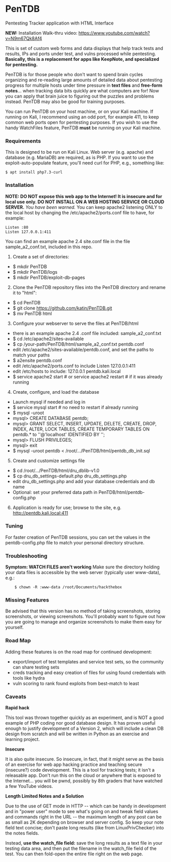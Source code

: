 # PenTDB
Pentesting Tracker application with HTML Interface

**NEW:** Installation Walk-thru video: https://www.youtube.com/watch?v=N9m67Qk8Af4

This is set of custom web forms and data displays that help track tests and results, IPs and ports under test, and vulns processed while pentesting. **Basically, this is a replacement for apps like KeepNote, and specialized for pentesting.**

PenTDB is for those people who don't want to spend brain cycles organizing and re-reading large amounts of detailed data about pentesting progress for multiple hosts under time pressure in **text files** and **free-form notes**... when tracking data bits quickly are what computers are for! Now you can apply that brain juice to figuring out the puzzles and problems instead. PenTDB may also be good for training purposes.

You can run PenTDB on your host machine, or on your Kali machine. If running on Kali, I recommend using an odd port, for example 411, to keep common web ports open for pentesting purposes. If you wish to use the handy WatchFiles feature, PenTDB **must** be running on your Kali machine.

### Requirements
This is designed to be run on Kali Linux. Web server (e.g. apache) and database (e.g. MariaDB) are required, as is PHP.
If you want to use the exploit-auto-populate feature, you'll need curl for PHP, e.g., something like:
   ```
   $ apt install php7.3-curl
   ```

### Installation
**NOTE: DO NOT expose this web app to the Internet! It is insecure and for local use only. DO NOT INSTALL ON A WEB HOSTING SERVICE OR CLOUD SERVER.** *You have been warned.*
You can keep apache2 listening ONLY to the local host by changing the /etc/apache2/ports.conf file to have, for example:

```
Listen :80
Listen 127.0.0.1:411
```
You can find an example apache 2.4 site.conf file in the file sample_a2_conf.txt, included in this repo.

1. Create a set of directories:
  * $ mkdir PenTDB
  * $ mkdir PenTDB/logs
  * $ mkdir PenTDB/exploit-db-pages
2. Clone the PenTDB repository files into the PenTDB directory and rename it to "html":
  * $ cd PenTDB
  * $ git clone https://github.com/katin/PenTDB.git
  * $ mv PenTDB html
3. Configure your webserver to serve the files at PenTDB/html
  * there is an example apache 2.4 .conf file included: sample_a2_conf.txt
  * $ cd /etc/apache2/sites-available
  * $ cp /your-path/PenTDB/html/sample_a2_conf.txt pentdb.conf
  * edit /etc/apache2/sites-available/pentdb.conf, and set the paths to match your paths
  * $ a2ensite pentdb.conf
  * edit /etc/apache2/ports.conf   to include   Listen 127.0.0.1:411
  * edit /etc/hosts to include:      127.0.0.1    pentdb.kali.local
  * $ service apache2 start   # or service apache2 restart     # if it was already running
4. Create, configure, and load the database
  * Launch mysql if needed and log in 
  * $ service mysql start      # no need to restart if already running
  * $ mysql -uroot
  * mysql> CREATE DATABASE pentdb;
  * mysql> GRANT SELECT, INSERT, UPDATE, DELETE, CREATE, DROP, INDEX, ALTER, LOCK TABLES, CREATE TEMPORARY TABLES ON pentdb.* to '<username>'@'localhost' IDENTIFIED BY '<password>';
  * mysql> FLUSH PRIVILEGES;
  * mysql> exit
  * $ mysql -uroot pentdb < /root/.../PenTDB/html/pentdb_db_init.sql
5. Create and customize settings file
  * $ cd /root/.../PenTDB/html/dru_dblib-v1.0
  * $ cp dru_db_settings-default.php dru_db_settings.php 
  * edit dru_db_settings.php and add your database credentials and db name
  * Optional: set your preferred data path in PenTDB/html/pentdb-config.php
6. Application is ready for use; browse to the site, e.g. http://pentdb.kali.local:411
 
### Tuning
 For faster creation of PenTDB sessions, you can set the values in the pentdb-config.php file to match your personal directory structure. 
 
### Troubleshooting
**Symptom: WATCH FILES aren't working**
Make sure the directory holding your data files is accessible by the web server (typically user www-data), e.g.:
```
    $ chown -R :www-data /root/Documents/hackthebox
```
### Missing Features

Be advised that this version has no method of taking screenshots, storing screenshots, or viewing screenshots. You'll probably want to figure out how you are going to manage and organize screenshots to make them easy for yourself.

### Road Map
Adding these features is on the road map for continued development:
* export/import of test templates and service test sets, so the community can share testing sets
* creds tracking and easy creation of files for using found credentials with tools like hydra
* vuln scoring to rank found exploits from best-match to least

### Caveats
**Rapid hack**

This tool was thrown together quickly as an experiment, and is NOT a good example of PHP coding nor good database design. It has proven useful enough to justify development of a Version 2, which will include a clean DB design from scratch and will be written in Python as an exercise and learning project.

**Insecure**

It is also quite insecure. So insecure, in fact, that it might serve as the basis of an exercise for web app hacking practice and teaching secure (insecure?) code development. This is a tool for tracking tests; it isn't a releasable app. Don't run this on the cloud or anywhere that is exposed to the Internet... you will be pwnd, possibly by 8th graders that have watched a few YouTube videos.

**Length Limited Notes and a Solution**

Due to the use of GET mode in HTTP -- which can be handy in development and in "power user" mode to see what's going on and tweak field values and commands right in the URL -- the maximum length of any post can be as small as 2K depending on browser and server config. So keep your note field text concise; don't paste long results (like from LinuxPrivChecker) into the notes fields. 

Instead, **use the watch_file field:** save the long results as a text file in your testing data area, and then put the filename in the watch_file field of the test. You can then fold-open the entire file right on the web page.
